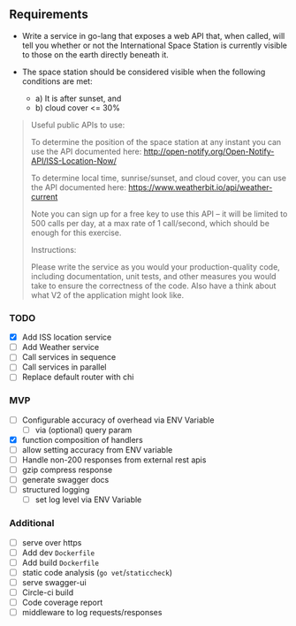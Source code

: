 ## Requirements

- Write a service in go-lang that exposes a web API that, when called, will tell you whether or not the International Space Station is currently visible to those on the earth directly beneath it.

- The space station should be considered visible when the following conditions are met:
  - a) It is after sunset, and
  - b) cloud cover <= 30%

> Useful public APIs to use:
>
> To determine the position of the space station at any instant you can use the API documented here: http://open-notify.org/Open-Notify-API/ISS-Location-Now/
>
> To determine local time, sunrise/sunset, and cloud cover, you can use the API documented here: https://www.weatherbit.io/api/weather-current
>
> Note you can sign up for a free key to use this API – it will be limited to 500 calls per day, at a max rate of 1 call/second, which should be enough for this exercise.
>
> Instructions:
>
> Please write the service as you would your production-quality code, including documentation, unit tests, and other measures you would take to ensure the correctness of the code. Also have a think about what V2 of the application might look like.

### TODO

- [x] Add ISS location service
- [ ] Add Weather service
- [ ] Call services in sequence
- [ ] Call services in parallel
- [ ] Replace default router with chi

### MVP

- [ ] Configurable accuracy of overhead via ENV Variable
  - [ ] via (optional) query param
- [x] function composition of handlers
- [ ] allow setting accuracy from ENV variable
- [ ] Handle non-200 responses from external rest apis
- [ ] gzip compress response
- [ ] generate swagger docs
- [ ] structured logging
  - [ ] set log level via ENV Variable

### Additional

- [ ] serve over https
- [ ] Add dev `Dockerfile`
- [ ] Add build `Dockerfile`
- [ ] static code analysis (`go vet`/`staticcheck`)
- [ ] serve swagger-ui
- [ ] Circle-ci build
- [ ] Code coverage report
- [ ] middleware to log requests/responses
